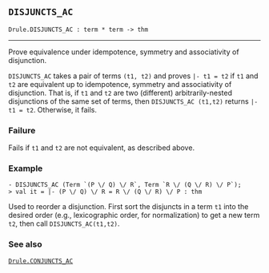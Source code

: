 ## `DISJUNCTS_AC`

``` hol4
Drule.DISJUNCTS_AC : term * term -> thm
```

------------------------------------------------------------------------

Prove equivalence under idempotence, symmetry and associativity of
disjunction.

`DISJUNCTS_AC` takes a pair of terms `(t1, t2)` and proves `|- t1 = t2`
if `t1` and `t2` are equivalent up to idempotence, symmetry and
associativity of disjunction. That is, if `t1` and `t2` are two
(different) arbitrarily-nested disjunctions of the same set of terms,
then `DISJUNCTS_AC (t1,t2)` returns `|- t1 = t2`. Otherwise, it fails.

### Failure

Fails if `t1` and `t2` are not equivalent, as described above.

### Example

``` hol4
- DISJUNCTS_AC (Term `(P \/ Q) \/ R`, Term `R \/ (Q \/ R) \/ P`);
> val it = |- (P \/ Q) \/ R = R \/ (Q \/ R) \/ P : thm
```

Used to reorder a disjunction. First sort the disjuncts in a term `t1`
into the desired order (e.g., lexicographic order, for normalization) to
get a new term `t2`, then call `DISJUNCTS_AC(t1,t2)`.

### See also

[`Drule.CONJUNCTS_AC`](#Drule.CONJUNCTS_AC)
